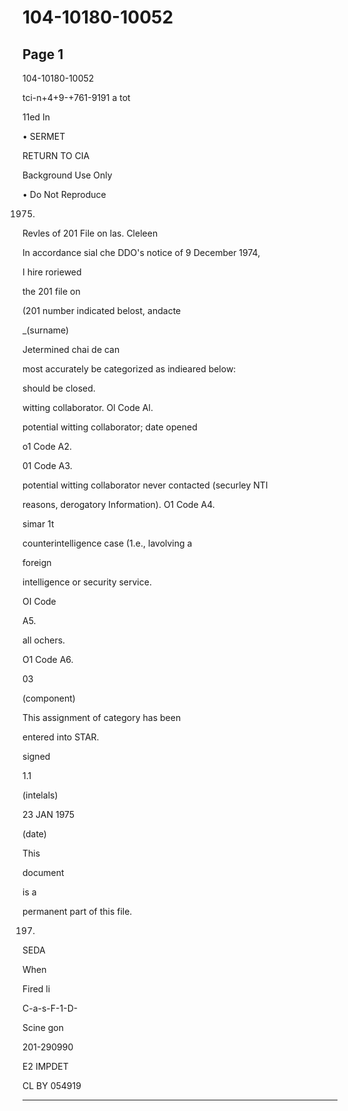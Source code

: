 # 104-10180-10052

## Page 1

104-10180-10052

tci-n+4+9-+761-9191 a tot

11ed In

• SERMET

RETURN TO CIA

Background Use Only

• Do Not Reproduce

1975.

Revles of 201 File on las. Cleleen

In accordance sial che DDO's notice of 9 December 1974,

I hire roriewed

the 201 file on

(201 number indicated belost, andacte

_(surname)

Jetermined chai de can

most accurately be categorized as indieared below:

should be closed.

witting collaborator. Ol Code Al.

potential witting collaborator; date opened

o1 Code A2.

01 Code A3.

potential witting collaborator never contacted (securley NTl

reasons, derogatory Information). O1 Code A4.

simar 1t

counterintelligence case (1.e., lavolving a

foreign

intelligence or security service.

OI Code

A5.

all ochers.

O1 Code A6.

03

(component)

This assignment of category has been

entered into STAR.

signed

1.1

(intelals)

23 JAN 1975

(date)

This

document

is a

permanent part of this file.

197.

SEDA

When

Fired li

C-a-s-F-1-D-

Scine gon

201-290990

E2 IMPDET

CL BY 054919

---

